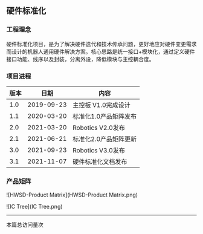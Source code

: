 ## 硬件标准化

### 工程理念

硬件标准化项目，是为了解决硬件迭代和技术传承问题，更好地应对硬件变更需求而设计的机器人通用硬件解决方案。核心思路是统一接口+模块化，通过定义硬件接口功能、线序以及封装，分离外设，降低模块与主控耦合度。

### 项目进程

| 版本 | 日期       | 内容                  |
| ---- | ---------- | --------------------- |
| 1.0  | 2019-09-23 | 主控板 V1.0完成设计   |
| 1.1  | 2020-03-20 | 标准化1.0产品矩阵发布 |
| 2.0  | 2021-03-20 | Robotics V2.0发布     |
| 2.1  | 2021-06-21 | 标准化2.0产品矩阵更新 |
| 3.0  | 2021-09-23 | Robotics V3.0发布     |
| 3.1  | 2021-11-07 | 硬件标准化文档发布    |

### 产品矩阵

![HWSD-Product Matrix](HWSD-Product Matrix.png)

![IC Tree](IC Tree.png)

---

<script async src="//busuanzi.ibruce.info/busuanzi/2.3/busuanzi.pure.mini.js"></script>
<span id="busuanzi_container_page_pv">本篇总访问量<span id="busuanzi_value_page_pv"></span>次</span>

